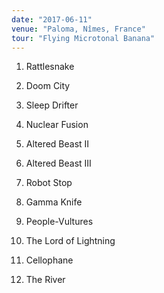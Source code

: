 ```yaml
---
date: "2017-06-11"
venue: "Paloma, Nîmes, France"
tour: "Flying Microtonal Banana"
---
```



 1. Rattlesnake

 2. Doom City

 3. Sleep Drifter

 4. Nuclear Fusion

 5. Altered Beast II

 6. Altered Beast III

 7. Robot Stop

 8. Gamma Knife

 9. People-Vultures

10. The Lord of Lightning

11. Cellophane

12. The River


